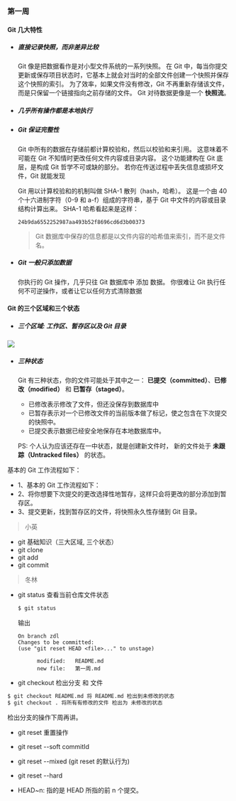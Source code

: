 ### 第一周

#### Git 几大特性
- ##### 直接记录快照，而非差异比较

  Git 像是把数据看作是对小型文件系统的一系列快照。 在 Git 中，每当你提交更新或保存项目状态时，它基本上就会对当时的全部文件创建一个快照并保存这个快照的索引。 为了效率，如果文件没有修改，Git 不再重新存储该文件，而是只保留一个链接指向之前存储的文件。 Git 对待数据更像是一个 **快照流**。

- ##### 几乎所有操作都是本地执行
- ##### Git 保证完整性
  Git 中所有的数据在存储前都计算校验和，然后以校验和来引用。 这意味着不可能在 Git 不知情时更改任何文件内容或目录内容。 这个功能建构在 Git 底层，是构成 Git 哲学不可或缺的部分。 若你在传送过程中丢失信息或损坏文件，Git 就能发现

  Git 用以计算校验和的机制叫做 SHA-1 散列（hash，哈希）。 这是一个由 40 个十六进制字符（0-9 和 a-f）组成的字符串，基于 Git 中文件的内容或目录结构计算出来。 SHA-1 哈希看起来是这样：
  ```
  24b9da6552252987aa493b52f8696cd6d3b00373
  ```
  > Git 数据库中保存的信息都是以文件内容的哈希值来索引，而不是文件名。

- #####  Git 一般只添加数据
  你执行的 Git 操作，几乎只往 Git 数据库中 添加 数据。 你很难让 Git 执行任何不可逆操作，或者让它以任何方式清除数据

#### Git 的三个区域和三个状态
- ##### 三个区域:  工作区、暂存区以及 Git 目录

![](https://git-scm.com/book/en/v2/images/areas.png)
- ##### 三种状态
  Git 有三种状态，你的文件可能处于其中之一： **已提交（committed）**、**已修改（modified）** 和 **已暂存（staged）**。

  - 已修改表示修改了文件，但还没保存到数据库中
  - 已暂存表示对一个已修改文件的当前版本做了标记，使之包含在下次提交的快照中。
  - 已提交表示数据已经安全地保存在本地数据库中。
  
  PS: 个人认为应该还存在一中状态，就是创建新文件时， 新的文件处于 **未跟踪（Untracked files）** 的状态。

基本的 Git 工作流程如下：

- 1、基本的 Git 工作流程如下：
- 2、将你想要下次提交的更改选择性地暂存，这样只会将更改的部分添加到暂存区。
- 3、提交更新，找到暂存区的文件，将快照永久性存储到 Git 目录。

> 小英
- git 基础知识（三大区域, 三个状态）
- git clone
- git add
- git commit

> 冬林

- git status 查看当前仓库文件状态
  ```bash
  $ git status
  ```
  输出
  ```
  On branch zdl
  Changes to be committed:
  (use "git reset HEAD <file>..." to unstage)

        modified:   README.md
        new file:   第一周.md
  ```

- git checkout 检出分支 和 文件
```bash
$ git checkout README.md 将 README.md 检出到未修改的状态
$ git checkout . 将所有有修改的文件 检出为 未修改的状态
```

检出分支的操作下周再讲。

- git reset 重置操作
- git reset --soft commitId
- git reset --mixed (git reset 的默认行为)
- git reset --hard


- HEAD~n: 指的是 HEAD 所指的前 n 个提交。





